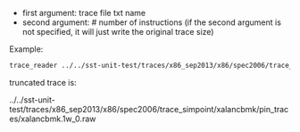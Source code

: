 - first argument: trace file txt name 
- second argument: # number of instructions   (if the second argument is not specified, it will just write the original trace size)

Example:
```sh
trace_reader ../../sst-unit-test/traces/x86_sep2013/x86/spec2006/trace_simpoint/xalancbmk/pin_traces/xalancbmk.1.txt 1000
```
truncated trace is:

../../sst-unit-test/traces/x86_sep2013/x86/spec2006/trace_simpoint/xalancbmk/pin_traces/xalancbmk.1w_0.raw

